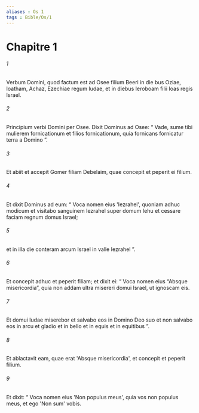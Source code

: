 ```yaml
---
aliases : Os 1
tags : Bible/Os/1
---
```


# Chapitre 1

###### 1
Verbum Domini, quod factum est ad Osee filium Beeri in die bus Oziae, Ioatham, Achaz, Ezechiae regum Iudae, et in diebus Ieroboam filii Ioas regis Israel.
###### 2
Principium verbi Domini per Osee. Dixit Dominus ad Osee: “ Vade, sume tibi mulierem fornicationum et filios fornicationum, quia fornicans fornicatur terra a Domino ”.
###### 3
Et abiit et accepit Gomer filiam Debelaim, quae concepit et peperit ei filium. 
###### 4
Et dixit Dominus ad eum: “ Voca nomen eius 'Iezrahel', quoniam adhuc modicum et visitabo sanguinem Iezrahel super domum Iehu et cessare faciam regnum domus Israel; 
###### 5
et in illa die conteram arcum Israel in valle Iezrahel ”.
###### 6
Et concepit adhuc et peperit filiam; et dixit ei: “ Voca nomen eius “Absque misericordia”, quia non addam ultra misereri domui Israel, ut ignoscam eis. 
###### 7
Et domui Iudae miserebor et salvabo eos in Domino Deo suo et non salvabo eos in arcu et gladio et in bello et in equis et in equitibus ”. 
###### 8
Et ablactavit eam, quae erat 'Absque misericordia', et concepit et peperit filium. 
###### 9
Et dixit: “ Voca nomen eius 'Non populus meus', quia vos non populus meus, et ego 'Non sum' vobis.
